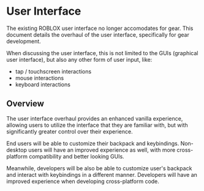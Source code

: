# User Interface
The existing ROBLOX user interface no longer accomodates for gear. 
This document details the overhaul of the user interface, specifically for gear development.

When discussing the user interface, this is not limited to the GUIs (graphical user interface), but also any other form of user input, like:
- tap / touchscreen interactions
- mouse interactions
- keyboard interactions

## Overview
The user interface overhaul provides an enhanced vanilla experience, allowing users to utilize the interface that they are familiar with, but with significantly greater control over their experience.

End users will be able to customize their backpack and keybindings. Non-desktop users will have an improved experience as well, with more cross-platform compatibility and better looking GUIs.

Meanwhile, developers will be also be able to customize user's backpack and interact with keybindings in a different manner. Developers will have an improved experience when developing cross-platform code.


